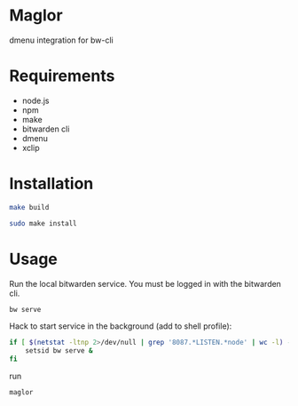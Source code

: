 # Maglor

dmenu integration for bw-cli

# Requirements

- node.js
- npm
- make
- bitwarden cli
- dmenu
- xclip

# Installation

```Bash
make build
```

```Bash
sudo make install
```

# Usage

Run the local bitwarden service. You must be logged in with the bitwarden cli.

```Bash
bw serve
```

Hack to start service in the background (add to shell profile):

```Bash
if [ $(netstat -ltnp 2>/dev/null | grep '8087.*LISTEN.*node' | wc -l) -lt 1 ]; then
    setsid bw serve &
fi
```

run

```Bash
maglor
```


